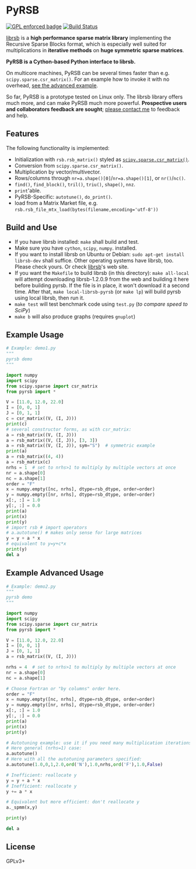 
# PyRSB

[![GPL enforced badge](https://img.shields.io/badge/GPL-enforced-blue.svg "This project enforces the GPL.")](https://gplenforced.org)
[![Build Status](https://travis-ci.org/michelemartone/pyrsb.svg?branch=master)](https://travis-ci.org/michelemartone/pyrsb)

[librsb](http://librsb.sourceforge.net/) is a **high performance sparse matrix
library** implementing the Recursive Sparse Blocks format,
which is especially well suited for
multiplications in **iterative methods** on **huge symmetric sparse matrices**.

**PyRSB is a Cython-based Python interface to librsb.**

On multicore machines, PyRSB can be several times faster than e.g. `scipy.sparse.csr_matrix()`.
For an example how to invoke it with no overhead, [see the advanced example](#ExampleAdvancedUsage).

So far, PyRSB is a prototype tested on Linux only.
The librsb library offers much more, and can make PyRSB much more powerful.
**Prospective users and collaborators feedback are sought**; [please contact me](http://librsb.sourceforge.net/#a_contacts) to feedback and help.

## Features

The following functionality is implemented:

  * Initialization with `rsb.rsb_matrix()` styled as [`scipy.sparse.csr_matrix()`](https://docs.scipy.org/doc/scipy/reference/sparse.html).
  * Conversion from `scipy.sparse.csr_matrix()`.
  * Multiplication by vector/multivector.
  * Rows/columns through `nr=a.shape()[0]`/`nr=a.shape()[1]`, or `nr()`/`nc()`.
  * `find()`, `find_block()`, `tril()`, `triu()`, `shape()`, `nnz`.
  * `print`'able.
  * PyRSB-Specific: `autotune()`, `do_print()`.
  * load from a Matrix Market file, e.g. `rsb.rsb_file_mtx_load(bytes(filename,encoding='utf-8'))`

## Build and Use

- If you have librsb installed:
 `make` shall build and test.
- Make sure you have `cython`, `scipy`, `numpy`. installed.
- If you want to install librsb on Ubuntu or Debian:
 `sudo apt-get install librsb-dev` shall suffice.
  Other operating systems have librsb, too.
  Please check yours.
  Or check [librsb](http://librsb.sourceforge.net/)'s web site.
- If you want the `Makefile` to build librsb (in this directory):
 `make all-local` will attempt downloading librsb-1.2.0.9 from the
 web and building it here before building pyrsb.
 If the file is in place, it won't download it a second time.
 After that, `make local-librsb-pyrsb` (or `make lp`) will build pyrsb
 using local librsb, then run it.
- `make test` will test benchmark code using `test.py` (*to compare speed to SciPy*)
- `make b` will also produce graphs (requires `gnuplot`)

## Example Usage

```python
# Example: demo1.py
"""
pyrsb demo
"""

import numpy
import scipy
from scipy.sparse import csr_matrix
from pyrsb import *

V = [11.0, 12.0, 22.0]
I = [0, 0, 1]
J = [0, 1, 1]
c = csr_matrix((V, (I, J)))
print(c)
# several constructor forms, as with csr_matrix:
a = rsb_matrix((V, (I, J)))
a = rsb_matrix((V, (I, J)), [3, 3])
a = rsb_matrix((V, (I, J)), sym="S")  # symmetric example
print(a)
a = rsb_matrix((4, 4))
a = rsb_matrix(c)
nrhs = 1  # set to nrhs>1 to multiply by multiple vectors at once
nr = a.shape[0]
nc = a.shape[1]
order = "F"
x = numpy.empty([nc, nrhs], dtype=rsb_dtype, order=order)
y = numpy.empty([nr, nrhs], dtype=rsb_dtype, order=order)
x[:, :] = 1.0
y[:, :] = 0.0
print(a)
print(x)
print(y)
# import rsb # import operators
# a.autotune() # makes only sense for large matrices
y = y + a * x
# equivalent to y=y+c*x
print(y)
del a
```

## <a id="ExampleAdvancedUsage"></a>Example Advanced Usage ##

```python
# Example: demo2.py
"""
pyrsb demo
"""

import numpy
import scipy
from scipy.sparse import csr_matrix
from pyrsb import *

V = [11.0, 12.0, 22.0]
I = [0, 0, 1]
J = [0, 1, 1]
a = rsb_matrix((V, (I, J)))

nrhs = 4  # set to nrhs>1 to multiply by multiple vectors at once
nr = a.shape[0]
nc = a.shape[1]

# Choose Fortran or "by columns" order here.
order = "F"
x = numpy.empty([nc, nrhs], dtype=rsb_dtype, order=order)
y = numpy.empty([nr, nrhs], dtype=rsb_dtype, order=order)
x[:, :] = 1.0
y[:, :] = 0.0
print(a)
print(x)
print(y)

# Autotuning example: use it if you need many multiplication iterations on huge matrices (>>1e6 nonzeroes).
# Here general (nrhs=1) case:
a.autotune()
# Here with all the autotuning parameters specified:
a.autotune(1.0,0,1,2.0,ord('N'),1.0,nrhs,ord('F'),1.0,False)

# Inefficient: reallocate y
y = y + a * x
# Inefficient: reallocate y
y += a * x

# Equivalent but more efficient: don't reallocate y
a._spmm(x,y)

print(y)

del a
```

## License
GPLv3+
